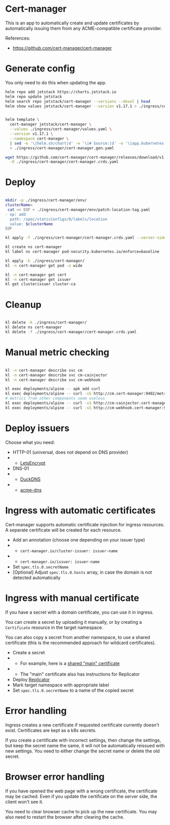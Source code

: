 
# Cert-manager

This is an app to automatically create and update certificates
by automatically issuing them from any ACME-compatible certificate provider.

References:
- https://github.com/cert-manager/cert-manager

# Generate config

You only need to do this when updating the app.

```bash
helm repo add jetstack https://charts.jetstack.io
helm repo update jetstack
helm search repo jetstack/cert-manager --versions --devel | head
helm show values jetstack/cert-manager --version v1.17.1 > ./ingress/cert-manager/default-values.yaml
```

```bash

helm template \
  cert-manager jetstack/cert-manager \
  --values ./ingress/cert-manager/values.yaml \
  --version v1.17.1 \
  --namespace cert-manager \
  | sed -e '\|helm.sh/chart|d' -e '\|# Source:|d' -e '\|app.kubernetes.io/managed-by: Helm|d' -e '\|app.kubernetes.io/version|d' \
  > ./ingress/cert-manager/cert-manager.gen.yaml

wget https://github.com/cert-manager/cert-manager/releases/download/v1.17.1/cert-manager.crds.yaml \
  -O ./ingress/cert-manager/cert-manager.crds.yaml

```

# Deploy

```bash

mkdir -p ./ingress/cert-manager/env/
clusterName=
 cat << EOF > ./ingress/cert-manager/env/patch-location-tag.yaml
- op: add
  path: /spec/staticConfigs/0/labels/location
  value: $clusterName
EOF

kl apply -f ./ingress/cert-manager/cert-manager.crds.yaml --server-side

kl create ns cert-manager
kl label ns cert-manager pod-security.kubernetes.io/enforce=baseline

kl apply -k ./ingress/cert-manager/
kl -n cert-manager get pod -o wide

kl -n cert-manager get cert
kl -n cert-manager get issuer
kl get clusterissuer cluster-ca

```

# Cleanup

```bash

kl delete -k ./ingress/cert-manager/
kl delete ns cert-manager
kl delete -f ./ingress/cert-manager/cert-manager.crds.yaml

```

# Manual metric checking

```bash

kl -n cert-manager describe svc cm
kl -n cert-manager describe svc cm-cainjector
kl -n cert-manager describe svc cm-webhook

kl exec deployments/alpine -- apk add curl
kl exec deployments/alpine -- curl -sS http://cm.cert-manager:9402/metrics > ./cm-metrics.log
# metrics from other components seem useless
kl exec deployments/alpine -- curl -sS http://cm-cainjector.cert-manager:9402/metrics > ./cm-cainjector-metrics.log
kl exec deployments/alpine -- curl -sS http://cm-webhook.cert-manager:9402/metrics > ./cm-webhook-metrics.log

```

# Deploy issuers

Choose what you need:

- HTTP-01 (universal, does not depend on DNS provider)
- - [LetsEncrypt](./letsencrypt/readme.md)
- DNS-01
- - [DuckDNS](./duckdns/readme.md)
- - [acme-dns](./acme-dns/readme.md)

# Ingress with automatic certificates

Cert-manager supports automatic certificate injection for ingress resources.
A separate certificate will be created for each resource.

- Add an annotation (choose one depending on your issuer type)
- - `cert-manager.io/cluster-issuer: issuer-name`
- - `cert-manager.io/issuer: issuer-name`
- Set `spec.tls.0.secretName`
- [Optional] Adjust `spec.tls.0.hosts` array, in case the domain is not detected automatically

# Ingress with manual certificate

If you have a secret with a domain certificate, you can use it in ingress.

You can create a secret by uploading it manually,
or by creating a `Certificate` resource in the target namespace.

You can also copy a secret from another namespace, to use a shared certificate
(this is the recommended approach for wildcard certificates).

- Create a secret
- - For example, here is a [shared "main" certificate](../manual-certificates/readme.md)
- - The "main" certificate also has instructions for Replicator
- Deploy [Replicator](../replicator/readme.md)
- Mark target namespace with appropriate label
- Set `spec.tls.0.secretName` to a name of the copied secret

# Error handling

Ingress creates a new certificate if requested certificate currently doesn't exist.
Certificates are kept as a k8s secrets.

If you create a certificate with incorrect settings,
then change the settings, but keep the secret name the same,
it will not be automatically reissued with new settings.
You need to either change the secret name or delete the old secret.

# Browser error handling

If you have opened the web page with a wrong certificate, the certificate may be cached.
Even if you update the certificate on the server side, the client won't see it.

You need to clear browser cache to pick up the new certificate.
You may also need to restart the browser after clearing the cache.
